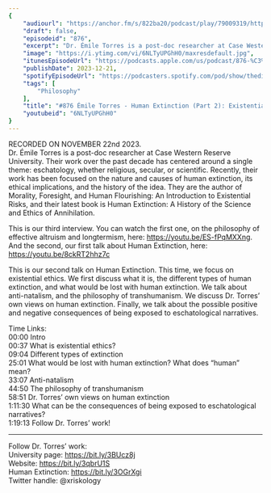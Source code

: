 ```yaml
---
{
	"audiourl": "https://anchor.fm/s/822ba20/podcast/play/79009319/https%3A%2F%2Fd3ctxlq1ktw2nl.cloudfront.net%2Fstaging%2F2023-10-22%2F39beb27f-b397-0cc4-4e8f-2ddbaea3b642.m4a",
	"draft": false,
	"episodeid": "876",
	"excerpt": "Dr. Émile Torres is a post-doc researcher at Case Western Reserve University. Their work over the past decade has centered around a single theme: eschatology, whether religious, secular, or scientific. Recently, their work has been focused on the nature and causes of human extinction, its ethical implications, and the history of the idea.  They are the author of Morality, Foresight, and Human Flourishing: An Introduction to Existential Risks, and their latest book is Human Extinction: A History of the Science and Ethics of Annihilation.",
	"image": "https://i.ytimg.com/vi/6NLTyUPGhH0/maxresdefault.jpg",
	"itunesEpisodeUrl": "https://podcasts.apple.com/us/podcast/876-%C3%A9mile-torres-human-extinction-part-2-existential/id1451347236?i=1000639371154&uo=4",
	"publishDate": 2023-12-21,
	"spotifyEpisodeUrl": "https://podcasters.spotify.com/pod/show/thedissenter/episodes/876-mile-Torres---Human-Extinction-Part-2-Existential-Ethics-e2c9m37",
	"tags": [
		"Philosophy"
	],
	"title": "#876 Émile Torres - Human Extinction (Part 2): Existential Ethics",
	"youtubeid": "6NLTyUPGhH0"
}
---
```

RECORDED ON NOVEMBER 22nd 2023.  
Dr. Émile Torres is a post-doc researcher at Case Western Reserve University. Their work over the past decade has centered around a single theme: eschatology, whether religious, secular, or scientific. Recently, their work has been focused on the nature and causes of human extinction, its ethical implications, and the history of the idea.  They are the author of Morality, Foresight, and Human Flourishing: An Introduction to Existential Risks, and their latest book is Human Extinction: A History of the Science and Ethics of Annihilation.

This is our third interview. You can watch the first one, on the philosophy of effective altruism and longtermism, here: https://youtu.be/ES-fPqMXXng. And the second, our first talk about Human Extinction, here: https://youtu.be/8ckRT2hhz7c

This is our second talk on Human Extinction. This time, we focus on existential ethics. We first discuss what it is, the different types of human extinction, and what would be lost with human extinction. We talk about anti-natalism, and the philosophy of transhumanism. We discuss Dr. Torres’ own views on human extinction. Finally, we talk about the possible positive and negative consequences of being exposed to eschatological narratives.

Time Links:  
<time>00:00</time> Intro  
<time>00:37</time> What is existential ethics?  
<time>09:04</time> Different types of extinction  
<time>25:01</time> What would be lost with human extinction? What does “human” mean?  
<time>33:07</time> Anti-natalism  
<time>44:50</time> The philosophy of transhumanism  
<time>58:51</time> Dr. Torres’ own views on human extinction  
<time>1:11:30</time> What can be the consequences of being exposed to eschatological narratives?  
<time>1:19:13</time> Follow Dr. Torres’ work!

---

Follow Dr. Torres’ work:  
University page: https://bit.ly/3BUcz8j  
Website: https://bit.ly/3qbrU1S  
Human Extinction: https://bit.ly/3OGrXgi  
Twitter handle: @xriskology
